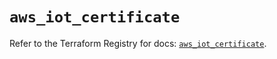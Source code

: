 # `aws_iot_certificate`

Refer to the Terraform Registry for docs: [`aws_iot_certificate`](https://registry.terraform.io/providers/hashicorp/aws/6.6.0/docs/resources/iot_certificate).

